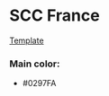 # SCC France
[Template](https://whimsical.com/scc-HAyNQXah7EW6GP9bom2oCQ)
### Main color:
- #0297FA
